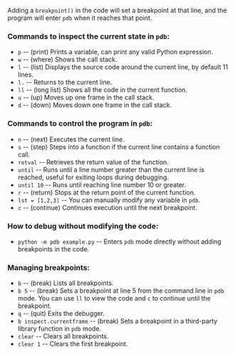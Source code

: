 Adding a `breakpoint()` in the code will set a breakpoint at that line, and the program will enter `pdb` when it reaches that point.

### Commands to inspect the current state in `pdb`:
- `p` -- (print) Prints a variable, can print any valid Python expression.
- `w` -- (where) Shows the call stack.
- `l` -- (list) Displays the source code around the current line, by default 11 lines.
- `l.` -- Returns to the current line.
- `ll` -- (long list) Shows all the code in the current function.
- `u` -- (up) Moves up one frame in the call stack.
- `d` -- (down) Moves down one frame in the call stack.

### Commands to control the program in `pdb`:
- `n` -- (next) Executes the current line.
- `s` -- (step) Steps into a function if the current line contains a function call.
- `retval` -- Retrieves the return value of the function.
- `until` -- Runs until a line number greater than the current line is reached, useful for exiting loops during debugging.
- `until 10` -- Runs until reaching line number 10 or greater.
- `r` -- (return) Stops at the return point of the current function.
- `lst = [1,2,3]` -- You can manually modify any variable in `pdb`.
- `c` -- (continue) Continues execution until the next breakpoint.

### How to debug without modifying the code:
- `python -m pdb example.py` -- Enters `pdb` mode directly without adding breakpoints in the code.

### Managing breakpoints:
- `b` -- (break) Lists all breakpoints.
- `b 5` -- (break) Sets a breakpoint at line 5 from the command line in `pdb` mode. You can use `ll` to view the code and `c` to continue until the breakpoint.
- `q` -- (quit) Exits the debugger.
- `b inspect.currentframe` -- (break) Sets a breakpoint in a third-party library function in `pdb` mode.
- `clear` -- Clears all breakpoints.
- `clear 1` -- Clears the first breakpoint.
